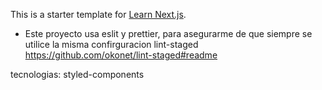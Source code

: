This is a starter template for [Learn Next.js](https://nextjs.org/learn).

- Este proyecto usa eslit y prettier, para asegurarme de que siempre se utilice la misma confirguracion lint-staged https://github.com/okonet/lint-staged#readme

tecnologias:
styled-components
